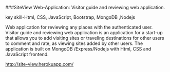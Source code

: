 ###SiteView Web-Application: Visitor guide and reviewing
web application.


key skill-Html, CSS, JavaScript, Bootstrap, MongoDB ,Nodejs 



Web application for reviewing any places with the authenticated
user. Visitor guide and reviewing web application is an application
for a start-up that allows you to add visiting sites or traveling
destinations for other users to comment and rate, as viewing sites added by other users. The application is built on MongoDB
/Express/Nodejs with Html, CSS and JavaScript frontend. 

http://site-view.herokuapp.com/
